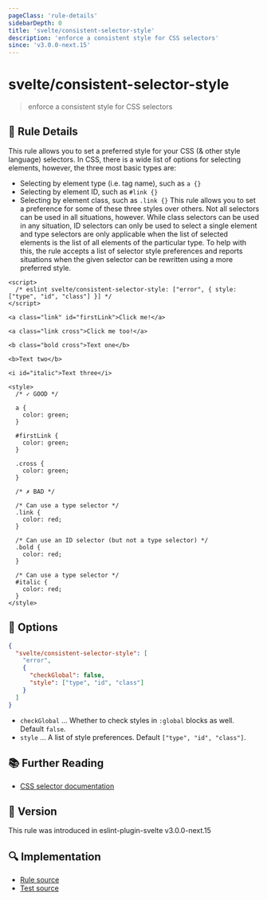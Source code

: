 ```yaml
---
pageClass: 'rule-details'
sidebarDepth: 0
title: 'svelte/consistent-selector-style'
description: 'enforce a consistent style for CSS selectors'
since: 'v3.0.0-next.15'
---
```


# svelte/consistent-selector-style

> enforce a consistent style for CSS selectors

## :book: Rule Details

This rule allows you to set a preferred style for your CSS (& other style language) selectors. In CSS, there is a wide list of options for selecting elements, however, the three most basic types are:

- Selecting by element type (i.e. tag name), such as `a {}`
- Selecting by element ID, such as `#link {}`
- Selecting by element class, such as `.link {}`
  This rule allows you to set a preference for some of these three styles over others. Not all selectors can be used in all situations, however. While class selectors can be used in any situation, ID selectors can only be used to select a single element and type selectors are only applicable when the list of selected elements is the list of all elements of the particular type. To help with this, the rule accepts a list of selector style preferences and reports situations when the given selector can be rewritten using a more preferred style.

<!--eslint-skip-->

```svelte
<script>
  /* eslint svelte/consistent-selector-style: ["error", { style: ["type", "id", "class"] }] */
</script>

<a class="link" id="firstLink">Click me!</a>

<a class="link cross">Click me too!</a>

<b class="bold cross">Text one</b>

<b>Text two</b>

<i id="italic">Text three</i>

<style>
  /* ✓ GOOD */

  a {
    color: green;
  }

  #firstLink {
    color: green;
  }

  .cross {
    color: green;
  }

  /* ✗ BAD */

  /* Can use a type selector */
  .link {
    color: red;
  }

  /* Can use an ID selector (but not a type selector) */
  .bold {
    color: red;
  }

  /* Can use a type selector */
  #italic {
    color: red;
  }
</style>
```

## :wrench: Options

```json
{
  "svelte/consistent-selector-style": [
    "error",
    {
      "checkGlobal": false,
      "style": ["type", "id", "class"]
    }
  ]
}
```

- `checkGlobal` ... Whether to check styles in `:global` blocks as well. Default `false`.
- `style` ... A list of style preferences. Default `["type", "id", "class"]`.

## :books: Further Reading

- [CSS selector documentation](https://developer.mozilla.org/en-US/docs/Web/CSS/CSS_selectors)

## :rocket: Version

This rule was introduced in eslint-plugin-svelte v3.0.0-next.15

## :mag: Implementation

- [Rule source](https://github.com/sveltejs/eslint-plugin-svelte/blob/main/packages/eslint-plugin-svelte/src/rules/consistent-selector-style.ts)
- [Test source](https://github.com/sveltejs/eslint-plugin-svelte/blob/main/packages/eslint-plugin-svelte/tests/src/rules/consistent-selector-style.ts)
